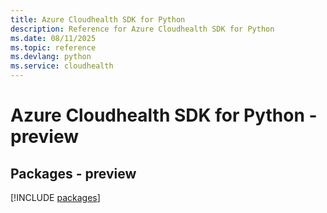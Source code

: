 ```yaml
---
title: Azure Cloudhealth SDK for Python
description: Reference for Azure Cloudhealth SDK for Python
ms.date: 08/11/2025
ms.topic: reference
ms.devlang: python
ms.service: cloudhealth
---
```

# Azure Cloudhealth SDK for Python - preview
## Packages - preview
[!INCLUDE [packages](cloudhealth-index.md)]